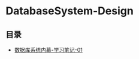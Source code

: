 #  DatabaseSystem-Design

## 目录

* [数据库系统内幕-学习笔记-01](/study/DataBase/DatabaseSystem-Design/数据库系统内幕-学习笔记-01)
